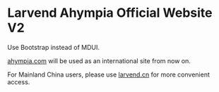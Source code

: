 # Larvend Ahympia Official Website V2

Use Bootstrap instead of MDUI.

[ahympia.com](https://ahympia.com) will be used as an international site from now on.

For Mainland China users, please use [larvend.cn](https://larvend.cn) for more convenient access.

